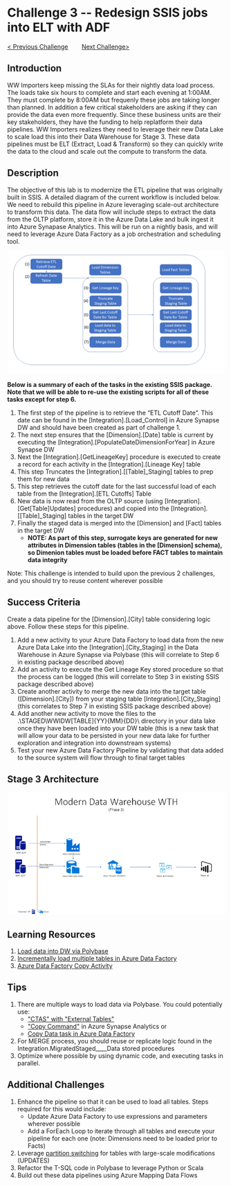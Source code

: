 # 	Challenge 3 -- Redesign SSIS jobs into ELT with ADF

[< Previous Challenge](/Student/Challenges/Challenge2/README.md)&nbsp;&nbsp;&nbsp;&nbsp;&nbsp;&nbsp;&nbsp;&nbsp;[Next Challenge>](/Student/Challenges/Challenge4/README.md)

## Introduction
WW Importers keep missing the SLAs for their nightly data load process.  The loads take six hours to complete and start each evening at 1:00AM.  They must complete by 8:00AM but frequenly these jobs are taking longer than planned.  In addition a few critical stakeholders are asking if they can provide the data even more frequently.  Since these business units are their key stakeholders, they have the funding to help replatform their data pipelines.  WW Importers realizes they need to leverage their new Data Lake to scale load this into their Data Warehouse for Stage 3.  These data pipelines must be ELT (Extract, Load & Transform) so they can quickly write the data to the cloud and scale out the compute to transform the data.

## Description
The objective of this lab is to modernize the ETL pipeline that was originally built in SSIS.  A detailed diagram of the current workflow is included below.  We need to rebuild this pipeline in Azure leveraging scale-out architecture to transform this data.  The data flow will include steps to extract the data from the OLTP platform, store it in the Azure Data Lake and bulk ingest it into Azure Synapase Analytics.  This will be run on a nightly basis, and will need to leverage Azure Data Factory as a job orchestration and scheduling tool.

![Current SSIS Workflow](/images/SSISFlow.png)

<b>Below is a summary of each of the tasks in the existing SSIS package.  Note that we will be able to re-use the existing scripts for all of these tasks except for step 6.</b>

1. The first step of the pipeline is to retrieve the “ETL Cutoff Date”. This date can be found in the [Integration].[Load_Control] in Azure Synapse DW and should have been created as part of challenge 1.
1. The next step ensures that the [Dimension].[Date] table is current by executing the [Integration].[PopulateDateDimensionForYear] in Azure Synapse DW
1. Next the [Integration].[GetLineageKey] procedure is executed to create a record for each activity in the [Integration].[Lineage Key] table
1. This step Truncates the [Integration].[[Table]_Staging] tables to prep them for new data
1. This step retrieves the cutoff date for the last successful load of each table from the [Integration].[ETL Cutoffs] Table
1. New data is now read from the OLTP source (using [Integration].[Get[Table]Updates] procedures) and copied into the [Integration].[[Table]_Staging] tables in the target DW
1. Finally the staged data is merged into the [Dimension] and [Fact] tables in the target DW
    - <b>NOTE: As part of this step, surrogate keys are generated for new attributes in Dimension tables (tables in the [Dimension] schema), so Dimenion tables must be loaded before FACT tables to maintain data integrity</b>

Note: This challenge is intended to build upon the previous 2 challenges, and you should try to reuse content wherever possible

## Success Criteria
Create a data pipeline for the [Dimension].[City] table considering logic above.  Follow these steps for this pipeline.
1. Add a new activity to your Azure Data Factory to load data from the new Azure Data Lake into the [Integration].[City_Staging] in the Data Warehouse in Azure Synapse via Polybase (this will correlate to Step 6 in existing package described above)
1. Add an activity to execute the Get Lineage Key stored procedure so that the process can be logged (this will correlate to Step 3 in existing SSIS package described above)
1. Create another activity to merge the new data into the target table ([Dimension].[City]) from your staging table [Integration].[City_Staging] (this correlates to Step 7 in existing SSIS package described above)
1. Add another new activity to move the files to the .\STAGED\WWIDW\[TABLE]\{YY}\{MM}\{DD}\ directory in your data lake once they have been loaded into your DW table (this is a new task that will allow your data to be persisted in your new data lake for further exploration and integration into downstream systems)
1. Test your new Azure Data Factory Pipeline by validating that data added to the source system will flow through to final target tables

## Stage 3 Architecture
![The Solution diagram is described in the text following this diagram.](/images/Challenge3.png)

## Learning Resources
1. [Load data into DW via Polybase](https://docs.microsoft.com/en-us/azure/synapse-analytics/sql-data-warehouse/load-data-from-azure-blob-storage-using-polybase)
1. [Incrementally load multiple tables in Azure Data Factory](https://docs.microsoft.com/en-us/azure/data-factory/tutorial-incremental-copy-multiple-tables-portal)
1. [Azure Data Factory Copy Activity](https://docs.microsoft.com/en-us/azure/data-factory/copy-activity-overview)

## Tips
1. There are multiple ways to load data via Polybase.  You could potentially use:
    - ["CTAS" with "External Tables"](https://docs.microsoft.com/en-us/sql/t-sql/statements/create-table-as-select-azure-sql-data-warehouse?toc=/azure/synapse-analytics/sql-data-warehouse/toc.json&bc=/azure/synapse-analytics/sql-data-warehouse/breadcrumb/toc.json&view=azure-sqldw-latest)
    - ["Copy Command"](https://docs.microsoft.com/en-us/sql/t-sql/statements/copy-into-transact-sql?view=azure-sqldw-latest) in Azure Synapse Analytics or 
    - [Copy Data task in Azure Data Factory](https://docs.microsoft.com/en-us/azure/data-factory/connector-azure-sql-data-warehouse)
1. For MERGE process, you should reuse or replicate logic found in the Integration.MigratedStaged____Data stored procedures
1. Optimize where possible by using dynamic code, and executing tasks in parallel.

## Additional Challenges
1. Enhance the pipeline so that it can be used to load all tables.  Steps required for this would include:
    - Update Azure Data Factory to use expressions and parameters wherever possible
    - Add a ForEach Loop to iterate through all tables and execute your pipeline for each one (note: Dimensions need to be loaded prior to Facts)
1. Leverage [partition switching](https://docs.microsoft.com/en-us/azure/synapse-analytics/sql-data-warehouse/sql-data-warehouse-tables-partition?toc=/azure/synapse-analytics/toc.json&bc=/azure/synapse-analytics/breadcrumb/toc.json#partition-switching) for tables with large-scale modifications (UPDATES)
1. Refactor the T-SQL code in Polybase to leverage Python or Scala
1. Build out these data pipelines using Azure Mapping Data Flows

